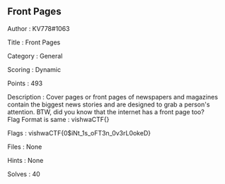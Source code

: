## Front Pages

Author : KV778#1063

Title : Front Pages

Category : General

Scoring : Dynamic

Points : 493

Description : Cover pages or front pages of newspapers and magazines contain the biggest news stories and are designed to grab a person's attention. BTW, did you know that the internet has a front page too?
<br>Flag Format is same : vishwaCTF{}

Flags : vishwaCTF{0$iNt_1s_oFT3n_0v3rL0okeD}

Files : None

Hints : None

Solves : 40